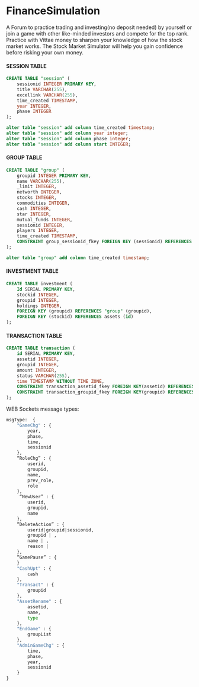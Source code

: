 # FinanceSimulation
A Forum to practice trading and investing(no deposit needed) by yourself or join a game with other  like-minded investors and compete for the top rank. Practice with Vittae money to sharpen your knowledge of how the stock market  works. The Stock Market Simulator will help you gain confidence before risking your own money.

<h4>SESSION TABLE</h4>

```sql
CREATE TABLE "session" (
    sessionid INTEGER PRIMARY KEY,
    title VARCHAR(255),
    excellink VARCHAR(255),
    time_created TIMESTAMP,
    year INTEGER,
    phase INTEGER
);
```
```sql
alter table "session" add column time_created timestamp;
alter table "session" add column year integer;
alter table "session" add column phase integer;
alter table "session" add column start INTEGER;
```
<h4>GROUP TABLE</h4>

```sql
CREATE TABLE "group" (
    groupid INTEGER PRIMARY KEY,
    name VARCHAR(255),
    _limit INTEGER,
    networth INTEGER,
    stocks INTEGER,
    commodities INTEGER,
    cash INTEGER,
    star INTEGER,
    mutual_funds INTEGER,
    sessionid INTEGER,
    players INTEGER,
    time_created TIMESTAMP,
    CONSTRAINT group_sessionid_fkey FOREIGN KEY (sessionid) REFERENCES "session"(sessionid)
);
```
```sql
alter table "group" add column time_created timestamp;
```
<h4>INVESTMENT TABLE</h4>

```sql
CREATE TABLE investment (
    Id SERIAL PRIMARY KEY,
    stockid INTEGER,
    groupid INTEGER,
    holdings INTEGER,
    FOREIGN KEY (groupid) REFERENCES "group" (groupid),
    FOREIGN KEY (stockid) REFERENCES assets (id)
);
```
<h4>TRANSACTION TABLE</h4>

```sql
CREATE TABLE transaction (
    id SERIAL PRIMARY KEY,
    assetid INTEGER, 
    groupid INTEGER, 
    amount INTEGER, 
    status VARCHAR(255),
    time TIMESTAMP WITHOUT TIME ZONE, 
    CONSTRAINT transaction_assetid_fkey FOREIGN KEY(assetid) REFERENCES assets(id),
    CONSTRAINT transaction_groupid_fkey FOREIGN KEY(groupid) REFERENCES "group"(groupid)
);
```
WEB Sockets message types:
```python
msgType:  {
    "GameChg" : {
        year,
        phase,
        time,
        sessionid
    },
    “RoleChg” : {
        userid,
        groupid,
        name,
        prev_role,
        role
    },
     “NewUser” : {
        userid,
        groupid,
        name
    },
    ”DeleteAction” : {
        userid|groupid|sessionid,
        groupid | ,
        name | ,
        reason |  
    },
    ”GamePause” : {
    }
    "CashUpt" : {
        cash
    },
    "Transact" : {
        groupid
    },
    "AssetRename" : {
        assetid,
        name,
        type
    },
    "EndGame" : {
        groupList
    },
    "AdminGameChg" : {
        time,
        phase,
        year,
        sessionid
    }
}
```
